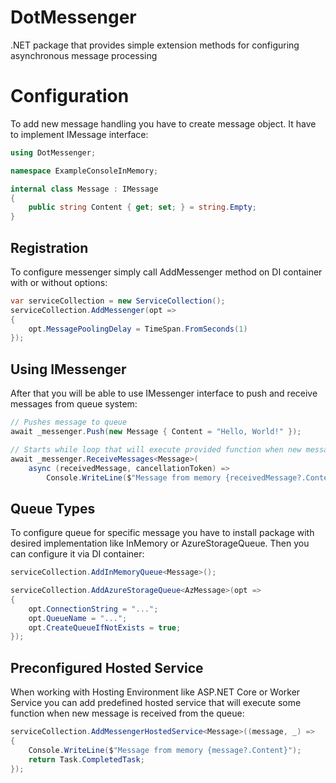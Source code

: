 # DotMessenger
.NET package that provides simple extension methods for configuring asynchronous message processing

# Configuration
To add new message handling you have to create message object. It have to implement IMessage interface:

```C#
using DotMessenger;

namespace ExampleConsoleInMemory;

internal class Message : IMessage
{
    public string Content { get; set; } = string.Empty;
}
```
## Registration
To configure messenger simply call AddMessenger method on DI container with or without options:

```C#
var serviceCollection = new ServiceCollection();
serviceCollection.AddMessenger(opt =>
{
    opt.MessagePoolingDelay = TimeSpan.FromSeconds(1)
});
```

## Using IMessenger
After that you will be able to use IMessenger interface to push and receive messages from queue system:
```C#
// Pushes message to queue
await _messenger.Push(new Message { Content = "Hello, World!" });

// Starts while loop that will execute provided function when new message is received
await _messenger.ReceiveMessages<Message>(
    async (receivedMessage, cancellationToken) =>
        Console.WriteLine($"Message from memory {receivedMessage?.Content}"));
```
## Queue Types
To configure queue for specific message you have to install package with desired implementation like InMemory or AzureStorageQueue. Then you can configure it via DI container:
```C#
serviceCollection.AddInMemoryQueue<Message>();

serviceCollection.AddAzureStorageQueue<AzMessage>(opt =>
{
    opt.ConnectionString = "...";
    opt.QueueName = "...";
    opt.CreateQueueIfNotExists = true;
});
```

## Preconfigured Hosted Service
When working with Hosting Environment like ASP.NET Core or Worker Service you can add predefined hosted service that will execute some function when new message is received from the queue:
```C#
serviceCollection.AddMessengerHostedService<Message>((message, _) =>
{
    Console.WriteLine($"Message from memory {message?.Content}");
    return Task.CompletedTask;
});
```
